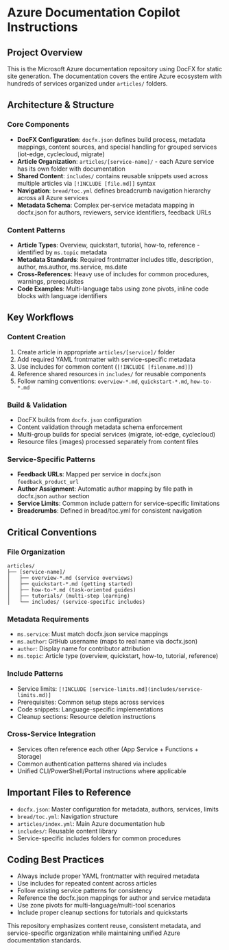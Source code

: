 # Azure Documentation Copilot Instructions

## Project Overview
This is the Microsoft Azure documentation repository using DocFX for static site generation. The documentation covers the entire Azure ecosystem with hundreds of services organized under `articles/` folders.

## Architecture & Structure

### Core Components
- **DocFX Configuration**: `docfx.json` defines build process, metadata mappings, content sources, and special handling for grouped services (iot-edge, cyclecloud, migrate)
- **Article Organization**: `articles/[service-name]/` - each Azure service has its own folder with documentation
- **Shared Content**: `includes/` contains reusable snippets used across multiple articles via `[!INCLUDE [file.md]]` syntax
- **Navigation**: `bread/toc.yml` defines breadcrumb navigation hierarchy across all Azure services
- **Metadata Schema**: Complex per-service metadata mapping in docfx.json for authors, reviewers, service identifiers, feedback URLs

### Content Patterns
- **Article Types**: Overview, quickstart, tutorial, how-to, reference - identified by `ms.topic` metadata
- **Metadata Standards**: Required frontmatter includes title, description, author, ms.author, ms.service, ms.date
- **Cross-References**: Heavy use of includes for common procedures, warnings, prerequisites
- **Code Examples**: Multi-language tabs using zone pivots, inline code blocks with language identifiers

## Key Workflows

### Content Creation
1. Create article in appropriate `articles/[service]/` folder
2. Add required YAML frontmatter with service-specific metadata
3. Use includes for common content (`[!INCLUDE [filename.md]]`)
4. Reference shared resources in `includes/` for reusable components
5. Follow naming conventions: `overview-*.md`, `quickstart-*.md`, `how-to-*.md`

### Build & Validation
- DocFX builds from `docfx.json` configuration
- Content validation through metadata schema enforcement
- Multi-group builds for special services (migrate, iot-edge, cyclecloud)
- Resource files (images) processed separately from content files

### Service-Specific Patterns
- **Feedback URLs**: Mapped per service in docfx.json `feedback_product_url`
- **Author Assignment**: Automatic author mapping by file path in docfx.json `author` section
- **Service Limits**: Common include pattern for service-specific limitations
- **Breadcrumbs**: Defined in bread/toc.yml for consistent navigation

## Critical Conventions

### File Organization
```
articles/
├── [service-name]/
│   ├── overview-*.md (service overviews)
│   ├── quickstart-*.md (getting started)
│   ├── how-to-*.md (task-oriented guides)
│   ├── tutorials/ (multi-step learning)
│   └── includes/ (service-specific includes)
```

### Metadata Requirements
- `ms.service`: Must match docfx.json service mappings
- `ms.author`: GitHub username (maps to real name via docfx.json)
- `author`: Display name for contributor attribution
- `ms.topic`: Article type (overview, quickstart, how-to, tutorial, reference)

### Include Patterns
- Service limits: `[!INCLUDE [service-limits.md](includes/service-limits.md)]`
- Prerequisites: Common setup steps across services
- Code snippets: Language-specific implementations
- Cleanup sections: Resource deletion instructions

### Cross-Service Integration
- Services often reference each other (App Service + Functions + Storage)
- Common authentication patterns shared via includes
- Unified CLI/PowerShell/Portal instructions where applicable

## Important Files to Reference
- `docfx.json`: Master configuration for metadata, authors, services, limits
- `bread/toc.yml`: Navigation structure
- `articles/index.yml`: Main Azure documentation hub
- `includes/`: Reusable content library
- Service-specific includes folders for common procedures

## Coding Best Practices
- Always include proper YAML frontmatter with required metadata
- Use includes for repeated content across articles
- Follow existing service patterns for consistency
- Reference the docfx.json mappings for author and service metadata
- Use zone pivots for multi-language/multi-tool scenarios
- Include proper cleanup sections for tutorials and quickstarts

This repository emphasizes content reuse, consistent metadata, and service-specific organization while maintaining unified Azure documentation standards.